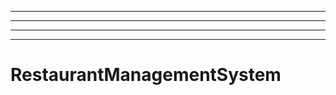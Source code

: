 -------------------------------------------------
----------------------------------------------------------------------------------------------------
----------------------------------------------------------------------------------------------------
----------------------------------------------------------------------------------------------------
# RestaurantManagementSystem

